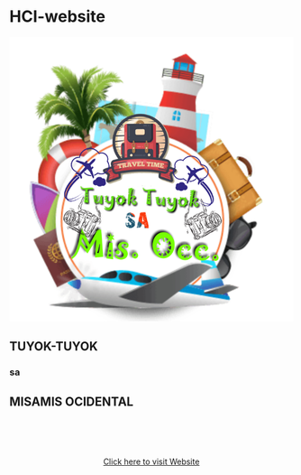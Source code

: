 # HCI-website
<!DOCTYPE html>
<html lang="en">
<meta charset="UTF-8">
<head>
	<link rel="stylesheet" href="1.design.css">
</head>
<audio autoplay=" " src="Misamis Occidental By Jhay-know (RVW) Lyrics.mp3"> </audio>
<body class="body">
	<center><img src="logohci.png"></center>
    <div class="text-container">
		<div class="welcome-text">
			<h2>  TUYOK-TUYOK</h2><div>
<div class="text-container">
			<h3>sa</h3><div>
<div class="text-container">
    <h2>MISAMIS OCIDENTAL</h2></div>
    <textborder: 4px solid green;>
     <br><br>
  <br><br>
	<center><a href="1.2 Misamis Occidentala.html"> Click here to visit Website</a></center>
		</div>
	</body>
